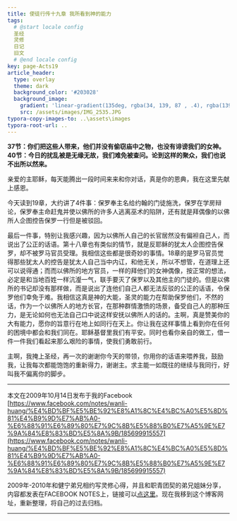 ```yaml
---
title: 使徒行传十九章 我所看到神的能力
tags: 
  # @start locale config
  圣经
  灵修
  日记
  旧文
  # @end locale config
key: page-Acts19
article_header:
  type: overlay
  theme: dark
  background_color: '#203028'
  background_image:
    gradient: 'linear-gradient(135deg, rgba(34, 139, 87 , .4), rgba(139, 34, 139, .4))'
    src: /assets/images/IMG_2535.JPG
typora-copy-images-to: ..\assets\images
typora-root-url: ..
---
```


**37节：你们把这些人带来，他们并没有偷窃庙中之物，也没有诽谤我们的女神。
40节：今日的扰乱被是无缘无故，我们难免被查问。论到这样的聚众，我们也说不出所以然来。**

<!--more-->

亲爱的主耶稣，每天能腾出一段时间来来和你对话，真是你的恩典，我在这里先献上感恩。

今天读到19章，大约讲了4件事：保罗奉主名给约翰的门徒施洗，保罗在学房辩论，保罗奉主命赶鬼并使以佛所的许多人逃离巫术的陷阱，还有就是拜偶像的以佛所人企图控告保罗一行但是被驳回。

最后一件事，特别让我感兴趣，因为以佛所人自己的长官居然没有偏袒自己人，而说出了公正的话语。第十八章也有类似的情节，就是反耶稣的犹太人企图控告保罗，却不被罗马官员受理。我相信这些都是很奇妙的事情。18章的是罗马官员觉得那些犹太人的控告是犹太人自己当中内讧，和他无关，所以不想管，在道理上还可以说得通；而而以佛所的地方官员，一样的拜他们的女神偶像，按正常的想法，必定是和当地百姓一样沆瀣一气，联手要灭了保罗以及其他主的门徒的。但是以佛所的书记却没有那样做，而是说出了连他们自己人都无法反驳的公正的话语，令保罗他们幸免于难。我相信这真是神的大能，圣灵的能力在帮助保罗他们，不然的话，作为一个以佛所人的地方长官，在那种群情激愤的场景，备受自己人的那种压力，是无论如何也无法自己口中说这样安抚以佛所人的话的。主啊，真是赞美你的大有能力，愿你的旨意行在地上如同行在天上。你让我在这样事情上看到你在任何的困境中都会和我们同在。耶稣基督里我们有平安。同时也看你亲自的做工，借一件一件我们看起来那么艰险的事情，使我们勇敢前行。

主啊，我掩上圣经，再一次的谢谢你今天的带领，你用你的话语来喂养我，鼓励我，让我每次都能饱饱的重新得力，谢谢主。求主能一如既往的继续与我同行，好叫我不偏离你的脚步。

---

本文在2009年10月14日发布于我的Facebook [https://www.facebook.com/notes/wanli-huang/%E4%BD%BF%E5%BE%92%E8%A1%8C%E4%BC%A0%E5%8D%81%E4%B9%9D%E7%AB%A0-%E6%88%91%E6%89%80%E7%9C%8B%E5%88%B0%E7%A5%9E%E7%9A%84%E8%83%BD%E5%8A%9B/185699915557](https://www.facebook.com/notes/wanli-huang/%E4%BD%BF%E5%BE%92%E8%A1%8C%E4%BC%A0%E5%8D%81%E4%B9%9D%E7%AB%A0-%E6%88%91%E6%89%80%E7%9C%8B%E5%88%B0%E7%A5%9E%E7%9A%84%E8%83%BD%E5%8A%9B/185699915557)

2009年-2010年和健宁弟兄相约写灵修心得，并且和职青团契的弟兄姐妹分享，内容都发表在FACEBOOK NOTES上，链接可以[点这里](https://www.facebook.com/wanli.huang/notes)。现在我移到这个博客网址，重新整理，将自己的过去归档。

---





